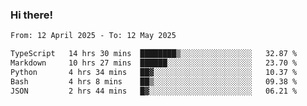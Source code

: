 ### Hi there!

<!--START_SECTION:waka-->

```txt
From: 12 April 2025 - To: 12 May 2025

TypeScript   14 hrs 30 mins  ████████▒░░░░░░░░░░░░░░░░   32.87 %
Markdown     10 hrs 27 mins  ██████░░░░░░░░░░░░░░░░░░░   23.70 %
Python       4 hrs 34 mins   ██▓░░░░░░░░░░░░░░░░░░░░░░   10.37 %
Bash         4 hrs 8 mins    ██▒░░░░░░░░░░░░░░░░░░░░░░   09.38 %
JSON         2 hrs 44 mins   █▓░░░░░░░░░░░░░░░░░░░░░░░   06.21 %
```

<!--END_SECTION:waka-->
